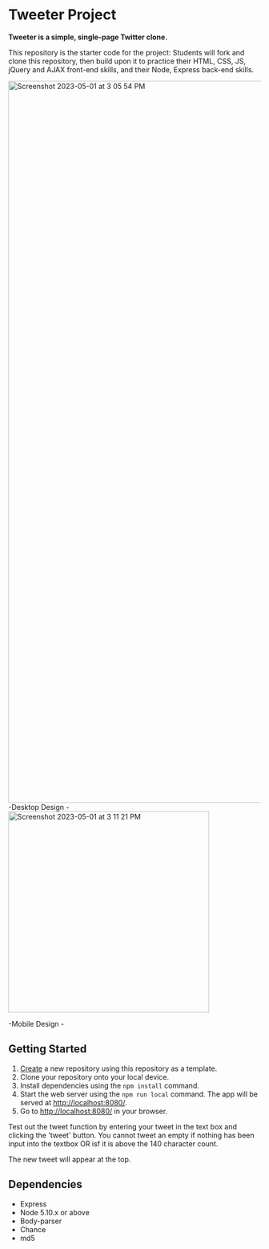 # Tweeter Project

**Tweeter is a simple, single-page Twitter clone.**

This repository is the starter code for the project: Students will fork and clone this repository, then build upon it to practice their HTML, CSS, JS, jQuery and AJAX front-end skills, and their Node, Express back-end skills.

<img width="1439" alt="Screenshot 2023-05-01 at 3 05 54 PM" src="https://user-images.githubusercontent.com/68622003/235512910-be0b02e8-4587-4a0f-b699-2035037493fd.png">
-Desktop Design -

<img width="401" alt="Screenshot 2023-05-01 at 3 11 21 PM" src="https://user-images.githubusercontent.com/68622003/235513311-642b35c3-321d-4a99-9a62-72e0f7028419.png">

-Mobile Design - 


## Getting Started

1. [Create](https://docs.github.com/en/repositories/creating-and-managing-repositories/creating-a-repository-from-a-template) a new repository using this repository as a template.
2. Clone your repository onto your local device.
3. Install dependencies using the `npm install` command.
3. Start the web server using the `npm run local` command. The app will be served at <http://localhost:8080/>.
4. Go to <http://localhost:8080/> in your browser.

Test out the tweet function by entering your tweet in the text box and clicking the 'tweet' button. You cannot tweet an empty if nothing has been input into the textbox OR isf it is above the 140 character count.

The new tweet will appear at the top.

## Dependencies

- Express
- Node 5.10.x or above
- Body-parser 
- Chance
- md5